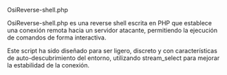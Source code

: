 OsiReverse-shell.php

OsiReverse-shell.php es una reverse shell escrita en PHP que establece una conexión remota hacia un servidor atacante, permitiendo la ejecución de comandos de forma interactiva.

Este script ha sido diseñado para ser ligero, discreto y con características de auto-descubrimiento del entorno, utilizando stream_select para mejorar la estabilidad de la conexión.

